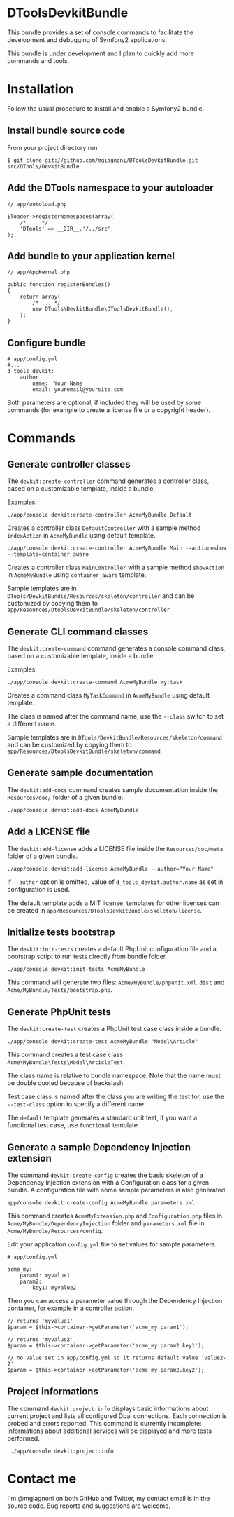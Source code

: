 DToolsDevkitBundle
==================

This bundle provides a set of console commands to facilitate the development and
debugging of Symfony2 applications.

This bundle is under development and I plan to quickly add more commands and tools.

Installation
============

Follow the usual procedure to install and enable a Symfony2 bundle.

Install bundle source code
--------------------------

From your project directory run

    $ git clone git://github.com/mgiagnoni/DToolsDevkitBundle.git src/DTools/DevkitBundle

Add the DTools namespace to your autoloader
-------------------------------------------

    // app/autoload.php

    $loader->registerNamespaces(array(
        /* ... */
        'DTools' => __DIR__.'/../src',
    );

Add bundle to your application kernel
-------------------------------------

    // app/AppKernel.php

    public function registerBundles()
    {
        return array(
            /* ... */
            new DTools\DevkitBundle\DToolsDevkitBundle(),
        );
    }

Configure bundle
----------------

    # app/config.yml
    #...
    d_tools_devkit:
        author
            name:  Your Name
            email: youremail@yoursite.com

Both parameters are optional, if included they will be used by some commands (for
example to create a license file or a copyright header).

Commands
========

Generate controller classes
---------------------------

The `devkit:create-controller` command generates a controller class, based on a
customizable template, inside a bundle.

Examples:

    ./app/console devkit:create-controller AcmeMyBundle Default

Creates a controller class `DefaultController` with a sample method `indexAction`
in `AcmeMyBundle` using default template.

    ./app/console devkit:create-controller AcmeMyBundle Main --action=show --template=container_aware

Creates a controller class `MainController` with a sample method `showAction` in
`AcmeMyBundle` using `container_aware` template.

Sample templates are in `DTools/DevkitBundle/Resources/skeleton/controller` and
can be customized by copying them to `app/Resources/DtoolsDevkitBundle/skeleton/controller`

Generate CLI command classes
----------------------------

The `devkit:create-command` command generates a console command class, based on
a customizable template, inside a bundle.

Examples:

    ./app/console devkit:create-command AcmeMyBundle my:task

Creates a command class `MyTaskCommand` in `AcmeMyBundle` using default template.

The class is named after the command name, use the `--class` switch to set a
different name.

Sample templates are in `DTools/DevkitBundle/Resources/skeleton/command` and can
be customized by copying them to `app/Resources/DtoolsDevkitBundle/skeleton/command`

Generate sample documentation
-----------------------------

The `devkit:add-docs` command creates sample documentation inside the `Resources/doc/`
folder of a given bundle.

    ./app/console devkit:add-docs AcmeMyBundle

Add a LICENSE file
------------------

The `devkit:add-license` adds a LICENSE file inside the `Resources/doc/meta`
folder of a given bundle.

    ./app/console devkit:add-license AcmeMyBundle --author="Your Name"

If `--author` option is omitted, value of `d_tools_devkit.author.name` as set in
configuration is used.

The default template adds a MIT license, templates for other licenses can be
created in `app/Resources/DToolsDevkitBundle/skeleton/license`.

Initialize tests bootstrap
--------------------------

The `devkit:init-tests` creates a default PhpUnit configuration file and a
bootstrap script to run tests directly from bundle folder.

    ./app/console devkit:init-tests AcmeMyBundle

This command will generate two files: `Acme/MyBundle/phpunit.xml.dist` and
`Acme/MyBundle/Tests/bootstrap.php`.

Generate PhpUnit tests
----------------------

The `devkit:create-test` creates a PhpUnit test case class inside a bundle.

    ./app/console devkit:create-test AcmeMyBundle "Model\Article"

This command creates a test case class `Acme\MyBundle\Tests\Model\ArticleTest`.

The class name is relative to bundle namespace. Note that the name must be
double quoted because of backslash.

Test case class is named after the class you are writing the test for, use the
`--test-class` option to specify a different name.

The `default` template generates a standard unit test, if you want a functional
test case, use `functional` template.

Generate a sample Dependency Injection extension
------------------------------------------------

The command `devkit:create-config` creates the basic skeleton of a Dependency
Injection extension with a Configuration class for a given bundle. A
configuration file with some sample parameters is also generated.

    app/console devkit:create-config AcmeMyBundle parameters.xml

This command creates `AcmeMyExtension.php` and `Configuration.php` files in
`Acme/MyBundle/DependencyInjection` folder and `parameters.xml` file in
`Acme/MyBundle/Resources/config`.

Edit your application `config.yml` file to set values for sample parameters.

    # app/config.yml

    acme_my:
        param1: myvalue1
        param2:
            key1: myvalue2

Then you can access a parameter value through the Dependency Injection container,
for example in a controller action.

    // returns 'myvalue1'
    $param = $this->container->getParameter('acme_my.param1');

    // returns 'myvalue2'
    $param = $this->container->getParameter('acme_my.param2.key1');

    // no value set in app/config.yml so it returns default value 'value2-2'
    $param = $this->container->getParameter('acme_my.param2.key2');

Project informations
--------------------

The command `devkit:project:info` displays basic informations about current
project and lists all configured Dbal connections. Each connection is probed and
errors reported. This command is currently incomplete: informations about
additional services will be displayed and more tests performed.

     ./app/console devkit:project:info

Contact me
==========

I'm @mgiagnoni on both GitHub and Twitter, my contact email is in the source
code. Bug reports and suggestions are welcome.

